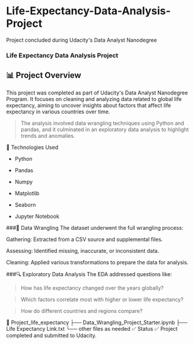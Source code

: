 # Life-Expectancy-Data-Analysis-Project
Project concluded during Udacity's Data Analyst Nanodegree

### Life Expectancy Data Analysis Project
## 📊 Project Overview
This project was completed as part of Udacity's Data Analyst Nanodegree Program. It focuses on cleaning and analyzing data related to global life expectancy, aiming to uncover insights about factors that affect life expectancy in various countries over time.

>The analysis involved data wrangling techniques using Python and pandas, and it culminated in an exploratory data analysis to highlight trends and anomalies.

🔧 Technologies Used
* Python

* Pandas

* Numpy

* Matplotlib

* Seaborn

* Jupyter Notebook

###🧹 Data Wrangling
The dataset underwent the full wrangling process:

Gathering: Extracted from a CSV source and supplemental files.

Assessing: Identified missing, inaccurate, or inconsistent data.

Cleaning: Applied various transformations to prepare the data for analysis.

###🔍 Exploratory Data Analysis
The EDA addressed questions like:

>How has life expectancy changed over the years globally?

>Which factors correlate most with higher or lower life expectancy?

>How do different countries and regions compare?

📁 Project_life_expectancy
├── Data_Wrangling_Project_Starter.ipynb
├── Life Expectancy Link.txt
└── other files as needed
✅ Status
✅ Project completed and submitted to Udacity.
